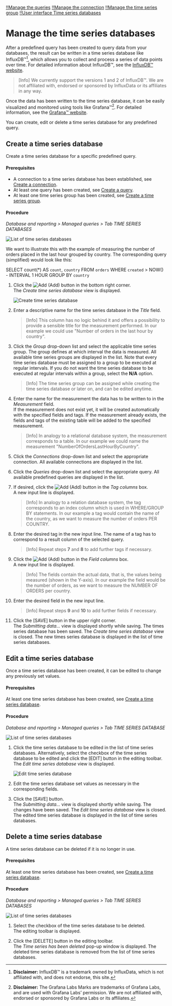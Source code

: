 [!!Manage the queries](./01_ManageQueries.md)
[!!Manage the connection](./04_ManageConnections.md)
[!!Manage the time series group](./06_ManageTimeSeriesGroups.md)
[!!User interface Time series databases](../UserInterface/01b_TimeSeriesDatabases.md)

# Manage the time series databases

After a predefined query has been created to query data from your databases, the result can be written in a time series database like InfluxDB&trade;[^1], which allows you to collect and process a series of data points over time. For detailed information about InfluxDB&trade;, see the [InfluxDB&trade; website](https://influxdata.com/).

> [Info] We currently support the versions 1 and 2 of InfluxDB&trade;. We are not affiliated with, endorsed or sponsored by InfluxData or its affiliates in any way.

Once the data has been written to the time series database, it can be easily visualized and monitored using tools like Grafana&trade;[^2]. For detailed information, see the [Grafana&trade; website](https://grafana.com).

You can create, edit or delete a time series database for any predefined query.

## Create a time series database

Create a time series database for a specific predefined query.

#### Prerequisites

- A connection to a time series database has been established, see [Create a connection](./04_ManageConnections.md#create-a-connection). 
- At least one query has been created, see [Create a query](./01_ManageQueries.md#create-a-query). 
- At least one time series group has been created, see [Create a time series group](./06_ManageTimeSeriesGroups.md#create-a-time-series-group). 

#### Procedure

*Database and reporting > Managed queries > Tab TIME SERIES DATABASES*

![List of time series databases](../../Assets/Screenshots/DatabaseAndReporting/ManagedQueries/TimeSeriesDatabases/ListTimeSeriesDatabases.png "[List of time series databases]")

We want to illustrate this with the example of measuring the number of orders placed in the last hour grouped by country. The corresponding query (simplified) would look like this:

SELECT count(*) AS `count`, `country` FROM `orders` WHERE `created` > NOW() - INTERVAL 1 HOUR GROUP BY `country`

1. Click the ![Add](../../Assets/Icons/Plus01.png "[Add]") (Add) button in the bottom right corner.   
    The *Create time series database* view is displayed.

    ![Create time series database](../../Assets/Screenshots/DatabaseAndReporting/ManagedQueries/TimeSeriesDatabases/CreateTimeSeriesDatabase.png "[Create time series database]")

2. Enter a descriptive name for the time series database in the *Title* field.

    > [Info] This column has no logic behind it and offers a possibility to provide a sensible title for the measurement performed. In our example we could use "Number of orders in the last hour by country".

3. Click the *Group* drop-down list and select the applicable time series group. The group defines at which interval the data is measured. All available time series groups are displayed in the list. Note that every time series database must be assigned to a group to be executed at regular intervals. If you do not want the time series database to be executed at regular intervals within a group, select the **N/A** option. 

    > [Info] The time series group can be assigned while creating the time series database or later on, and can be edited anytime.

4. Enter the name for the measurement the data has to be written to in the *Measurement* field.  
If the measurement does not exist yet, it will be created automatically with the specified fields and tags. If the measurement already exists, the fields and tags of the existing table will be added to the specified measurement. 

   > [Info] In analogy to a relational database system, the measurement corresponds to a table. In our example we could name the measurement "NumberOfOrdersLastHourByCountry".
                                             
5. Click the *Connections* drop-down list and select the appropriate connection. All available connections are displayed in the list.

6. Click the *Queries* drop-down list and select the appropriate query. All available predefined queries are displayed in the list.

7. If desired, click the ![Add](../../Assets/Icons/Plus03.png "[Add]") (Add) button in the *Tag columns* box.  
    A new input line is displayed.

    > [Info] In analogy to a relation database system, the tag corresponds to an index column which is used in WHERE/GROUP BY statements. In our example a tag would contain the name of the country, as we want to measure the number of orders PER COUNTRY.

8. Enter the desired tag in the new input line. The name of a tag has to correspond to a result column of the selected query.

    > [Info] Repeat steps **7** and **8** to add further tags if necessary. 
     
9. Click the ![Add](../../Assets/Icons/Plus03.png "[Add]") (Add) button in the *Field columns* box.  
    A new input line is displayed.

    > [Info] The fields contain the actual data, that is, the values being measured (shown in the Y-axis). In our example the field would be the number of orders, as we want to measure the NUMBER OF ORDERS per country.

10. Enter the desired field in the new input line.    

    > [Info] Repeat steps **9** and **10** to add further fields if necessary.

11. Click the [SAVE] button in the upper right corner.  
    The *Submitting data...* view is displayed shortly while saving. The times series database has been saved. The *Create time series database* view is closed. The new times series database is displayed in the list of time series databases. 



## Edit a time series database

Once a time series database has been created, it can be edited to change any previously set values.

#### Prerequisites

At least one time series database has been created, see [Create a time series database](#create-a-time-series-database).

#### Procedure

*Database and reporting > Managed queries > Tab TIME SERIES DATABASE*

![List of time series databases](../../Assets/Screenshots/DatabaseAndReporting/ManagedQueries/TimeSeriesDatabases/ListTimeSeriesDatabases.png "[List of time series databases]")

1. Click the time series database to be edited in the list of time series databases. Alternatively, select the checkbox of the time series database to be edited and click the [EDIT] button in the editing toolbar.  
    The *Edit time series database* view is displayed.

    ![Edit time series database](../../Assets/Screenshots/DatabaseAndReporting/ManagedQueries/TimeSeriesDatabases/EditTimeSeriesDatabase.png "[Edit time series database]")

2. Edit the time series database set values as necessary in the corresponding fields.

3. Click the [SAVE] button.   
    The *Submitting data...* view is displayed shortly while saving. The changes have been saved. The *Edit time series database* view is closed. The edited time series database is displayed in the list of time series databases. 



## Delete a time series database 

A time series database can be deleted if it is no longer in use.

#### Prerequisites

At least one time series database has been created, see [Create a time series database](#create-a-time-series-database).

#### Procedure

*Database and reporting > Managed queries > Tab TIME SERIES DATABASES*

![List of time series databases](../../Assets/Screenshots/DatabaseAndReporting/ManagedQueries/TimeSeriesDatabases/ListTimeSeriesDatabases.png "[List of time series databases]")

1. Select the checkbox of the time series database to be deleted.   
    The editing toolbar is displayed.

2. Click the [DELETE] button in the editing toolbar.  
    The *Time series has been deleted* pop-up window is displayed. The deleted time series database is removed from the list of time series databases.


[^1]: **Disclaimer:** InfluxDB&trade; is a trademark owned by InfluxData, which is not affiliated with, and does not endorse, this site.  

[^2]: **Disclaimer:** The Grafana Labs Marks are trademarks of Grafana Labs, and are used with Grafana Labs’ permission. We are not affiliated with, endorsed or sponsored by Grafana Labs or its affiliates.